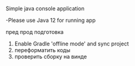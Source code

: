 # 
Simple java console application

-Please use Java 12 for running app 



пред прод подготовка
1) Enable Gradle 'offline mode' and sync project
2) переформатить коды
3) проверить сборку на винде